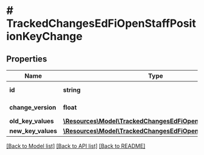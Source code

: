 # # TrackedChangesEdFiOpenStaffPositionKeyChange

## Properties

Name | Type | Description | Notes
------------ | ------------- | ------------- | -------------
**id** | **string** | Resource identifier | [optional]
**change_version** | **float** | Change version | [optional]
**old_key_values** | [**\Resources\Model\TrackedChangesEdFiOpenStaffPositionKey**](TrackedChangesEdFiOpenStaffPositionKey.md) |  | [optional]
**new_key_values** | [**\Resources\Model\TrackedChangesEdFiOpenStaffPositionKey**](TrackedChangesEdFiOpenStaffPositionKey.md) |  | [optional]

[[Back to Model list]](../../README.md#models) [[Back to API list]](../../README.md#endpoints) [[Back to README]](../../README.md)
